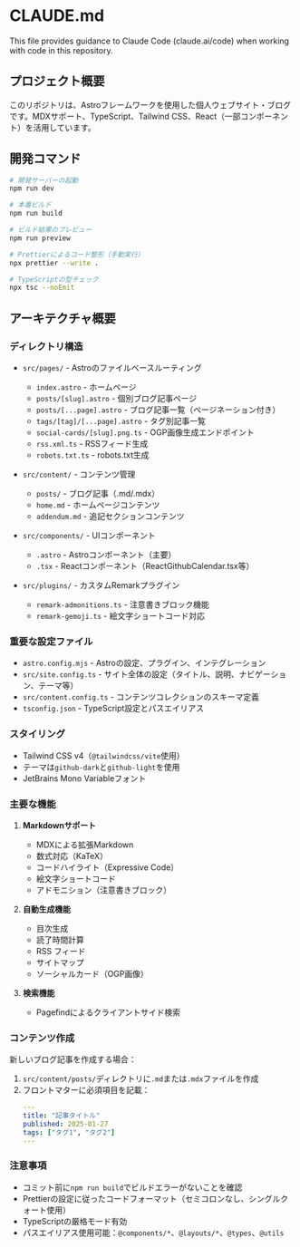 # CLAUDE.md

This file provides guidance to Claude Code (claude.ai/code) when working with code in this repository.

## プロジェクト概要

このリポジトリは、Astroフレームワークを使用した個人ウェブサイト・ブログです。MDXサポート、TypeScript、Tailwind CSS、React（一部コンポーネント）を活用しています。

## 開発コマンド

```bash
# 開発サーバーの起動
npm run dev

# 本番ビルド
npm run build

# ビルド結果のプレビュー
npm run preview

# Prettierによるコード整形（手動実行）
npx prettier --write .

# TypeScriptの型チェック
npx tsc --noEmit
```

## アーキテクチャ概要

### ディレクトリ構造

- `src/pages/` - Astroのファイルベースルーティング
  - `index.astro` - ホームページ
  - `posts/[slug].astro` - 個別ブログ記事ページ
  - `posts/[...page].astro` - ブログ記事一覧（ページネーション付き）
  - `tags/[tag]/[...page].astro` - タグ別記事一覧
  - `social-cards/[slug].png.ts` - OGP画像生成エンドポイント
  - `rss.xml.ts` - RSSフィード生成
  - `robots.txt.ts` - robots.txt生成

- `src/content/` - コンテンツ管理
  - `posts/` - ブログ記事（.md/.mdx）
  - `home.md` - ホームページコンテンツ
  - `addendum.md` - 追記セクションコンテンツ

- `src/components/` - UIコンポーネント
  - `.astro` - Astroコンポーネント（主要）
  - `.tsx` - Reactコンポーネント（ReactGithubCalendar.tsx等）

- `src/plugins/` - カスタムRemarkプラグイン
  - `remark-admonitions.ts` - 注意書きブロック機能
  - `remark-gemoji.ts` - 絵文字ショートコード対応

### 重要な設定ファイル

- `astro.config.mjs` - Astroの設定、プラグイン、インテグレーション
- `src/site.config.ts` - サイト全体の設定（タイトル、説明、ナビゲーション、テーマ等）
- `src/content.config.ts` - コンテンツコレクションのスキーマ定義
- `tsconfig.json` - TypeScript設定とパスエイリアス

### スタイリング

- Tailwind CSS v4（`@tailwindcss/vite`使用）
- テーマは`github-dark`と`github-light`を使用
- JetBrains Mono Variableフォント

### 主要な機能

1. **Markdownサポート**
   - MDXによる拡張Markdown
   - 数式対応（KaTeX）
   - コードハイライト（Expressive Code）
   - 絵文字ショートコード
   - アドモニション（注意書きブロック）

2. **自動生成機能**
   - 目次生成
   - 読了時間計算
   - RSS フィード
   - サイトマップ
   - ソーシャルカード（OGP画像）

3. **検索機能**
   - Pagefindによるクライアントサイド検索

### コンテンツ作成

新しいブログ記事を作成する場合：
1. `src/content/posts/`ディレクトリに`.md`または`.mdx`ファイルを作成
2. フロントマターに必須項目を記載：
   ```yaml
   ---
   title: "記事タイトル"
   published: 2025-01-27
   tags: ["タグ1", "タグ2"]
   ---
   ```

### 注意事項

- コミット前に`npm run build`でビルドエラーがないことを確認
- Prettierの設定に従ったコードフォーマット（セミコロンなし、シングルクォート使用）
- TypeScriptの厳格モード有効
- パスエイリアス使用可能：`@components/*`、`@layouts/*`、`@types`、`@utils`